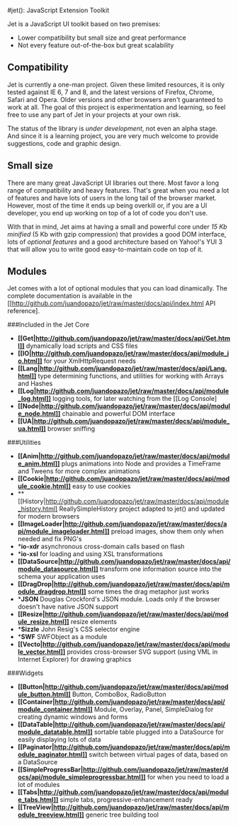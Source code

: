 #jet(): JavaScript Extension Toolkit

Jet is a JavaScript UI toolkit based on two premises:

* Lower compatibility but small size and great performance
* Not every feature out-of-the-box but great scalability

## Compatibility
Jet is currently a one-man project. Given these limited resources, it is only tested against IE 6, 7 and 8, and the latest versions of Firefox, Chrome, Safari and Opera. Older versions and other browsers aren't guaranteed to work at all. The goal of this project is experimentation and learning, so feel free to use any part of Jet in your projects at your own risk.

The status of the library is *under development*, not even an alpha stage. And since it is a learning project, you are very much welcome to provide suggestions, code and graphic design.

## Small size
There are many great JavaScript UI libraries out there. Most favor a long range of compatibility and heavy features. That's great when you need a lot of features and have lots of users in the long tail of the browser market. However, most of the time it ends up being overkill or, if you are a UI developer, you end up working on top of a lot of code you don't use.

With that in mind, Jet aims at having a small and powerful core under *15 Kb minified* (5 Kb with gzip compression) that provides a good DOM interface, lots of *optional features* and a good architecture based on Yahoo!'s YUI 3 that will allow you to write good easy-to-maintain code on top of it.

## Modules
Jet comes with a lot of optional modules that you can load dinamically. The complete documentation is available in the [[http://github.com/juandopazo/jet/raw/master/docs/api/index.html API reference].

###Included in the Jet Core
* **[[Get|http://github.com/juandopazo/jet/raw/master/docs/api/Get.html]]** dynamically load scripts and CSS files
* **[[IO|http://github.com/juandopazo/jet/raw/master/docs/api/module_io.html]]** for your XmlHttpRequest needs
* **[[Lang|http://github.com/juandopazo/jet/raw/master/docs/api/Lang.html]]** type determining functions, and utilities for working with Arrays and Hashes
* **[[Log|http://github.com/juandopazo/jet/raw/master/docs/api/module_log.html]]** logging tools, for later watching from the [[Log Console]
* **[[Node|http://github.com/juandopazo/jet/raw/master/docs/api/module_node.html]]** chainable and powerful DOM interface
* **[[UA|http://github.com/juandopazo/jet/raw/master/docs/api/module_ua.html]]** browser sniffing

###Utilities
* **[[Anim|http://github.com/juandopazo/jet/raw/master/docs/api/module_anim.html]]** plugs animations into Node and provides a TimeFrame and Tweens for more complex animations
* **[[Cookie|http://github.com/juandopazo/jet/raw/master/docs/api/module_cookie.html]]** easy to use cookies
* **[[History|http://github.com/juandopazo/jet/raw/master/docs/api/module_history.html] ReallySimpleHistory project adapted to jet() and updated for modern browsers
* **[[ImageLoader|http://github.com/juandopazo/jet/raw/master/docs/api/module_imageloader.html]]** preload images, show them only when needed and fix PNG's
* ***io-xdr** asynchronous cross-domain calls based on flash
* ***io-xsl** for loading and using XSL transformations
* **[[DataSource|http://github.com/juandopazo/jet/raw/master/docs/api/module_datasource.html]]** transform one information source into the schema your application uses
* **[[DragDrop|http://github.com/juandopazo/jet/raw/master/docs/api/module_dragdrop.html]]** some times the drag metaphor just works
* ***JSON** Douglas Crockford's JSON module. Loads only if the browser doesn't have native JSON support
* **[[Resize|http://github.com/juandopazo/jet/raw/master/docs/api/module_resize.html]]** resize elements
* ***Sizzle** John Resig's CSS selector engine
* ***SWF** SWFObject as a module
* **[[Vecto|http://github.com/juandopazo/jet/raw/master/docs/api/module_vector.html]]** provides cross-browser SVG support (using VML in Internet Explorer) for drawing graphics

###Widgets
* **[[Button|http://github.com/juandopazo/jet/raw/master/docs/api/module_button.html]]** Button, ComboBox, RadioButton
* **[[Container|http://github.com/juandopazo/jet/raw/master/docs/api/module_container.html]]** Module, Overlay, Panel, SimpleDialog for creating dynamic windows and forms
* **[[DataTable|http://github.com/juandopazo/jet/raw/master/docs/api/module_datatable.html]]** sortable table plugged into a DataSource for easily displaying lots of data
* **[[Paginator|http://github.com/juandopazo/jet/raw/master/docs/api/module_paginator.html]]** switch between virtual pages of data, based on a DataSource
* **[[SimpleProgressBar|http://github.com/juandopazo/jet/raw/master/docs/api/module_simpleprogressbar.html]]** for when you need to load a lot of modules
* **[[Tabs|http://github.com/juandopazo/jet/raw/master/docs/api/module_tabs.html]]** simple tabs, progressive-enhancement ready
* **[[TreeView|http://github.com/juandopazo/jet/raw/master/docs/api/module_treeview.html]]** generic tree building tool
  